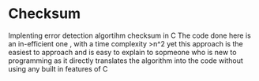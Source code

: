 # Checksum
Implenting error detection algortihm checksum in C
The code done here is an in-efficient one , with a time complexity >n^2 yet this approach is the easiest to approach and is easy to explain to sopmeone who is new to programming as it directly translates the algorithm into the code without using any built in features of C
